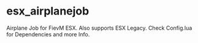 # esx_airplanejob

Airplane Job for FievM ESX. Also supports ESX Legacy. Check Config.lua for Dependencies and more Info.
